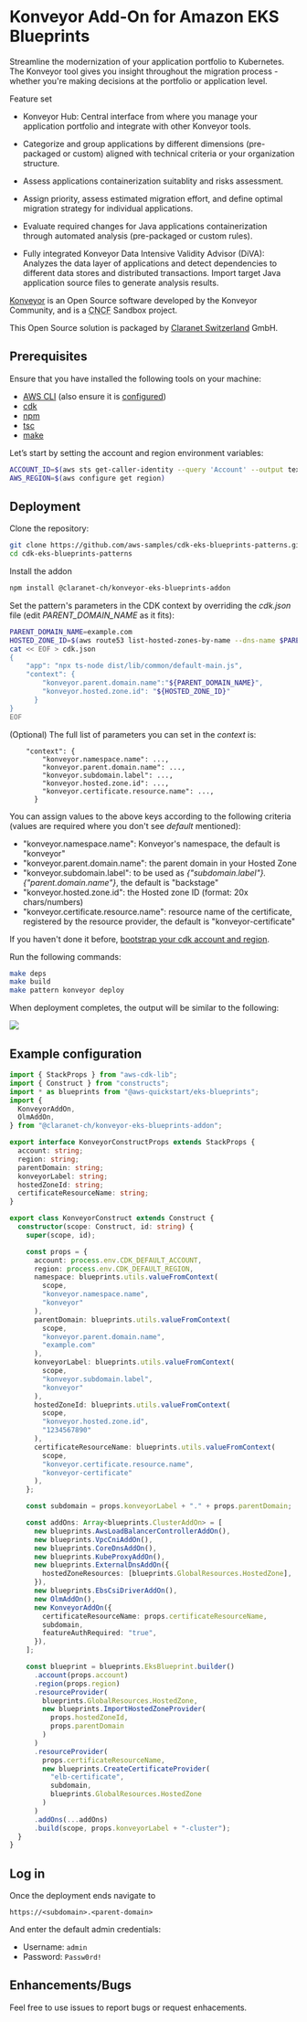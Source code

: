 # Konveyor Add-On for Amazon EKS Blueprints

Streamline the modernization of your application portfolio to Kubernetes. The Konveyor tool gives you insight throughout the migration process - whether you're making decisions at the portfolio or application level.

Feature set

- Konveyor Hub: Central interface from where you manage your application portfolio and integrate with other Konveyor tools.

- Categorize and group applications by different dimensions (pre-packaged or custom) aligned with technical criteria or your organization structure.

- Assess applications containerization suitablity and risks assessment.

- Assign priority, assess estimated migration effort, and define optimal migration strategy for individual applications.

- Evaluate required changes for Java applications containerization through automated analysis (pre-packaged or custom rules).

- Fully integrated Konveyor Data Intensive Validity Advisor (DiVA): Analyzes the data layer of applications and detect dependencies to different data stores and distributed transactions. Import target Java application source files to generate analysis results.

[Konveyor](https://www.konveyor.io/) is an Open Source software developed by the Konveyor Community, and is a <abbr title="Cloud Native Computing Foundation">CNCF</abbr> Sandbox project.

This Open Source solution is packaged by [Claranet Switzerland](https://www.claranet.ch/) GmbH.

## Prerequisites

Ensure that you have installed the following tools on your machine:

- [AWS CLI](https://docs.aws.amazon.com/cli/latest/userguide/install-cliv2.html) (also ensure it is [configured](https://docs.aws.amazon.com/cli/latest/userguide/getting-started-quickstart.html#getting-started-quickstart-new))
- [cdk](https://docs.aws.amazon.com/cdk/v2/guide/getting_started.html#getting_started_install)
- [npm](https://docs.npmjs.com/cli/v8/commands/npm-install)
- [tsc](https://www.typescriptlang.org/download)
- [make](https://www.gnu.org/software/make/)

Let’s start by setting the account and region environment variables:

```sh
ACCOUNT_ID=$(aws sts get-caller-identity --query 'Account' --output text)
AWS_REGION=$(aws configure get region)
```

## Deployment

Clone the repository:

```sh
git clone https://github.com/aws-samples/cdk-eks-blueprints-patterns.git
cd cdk-eks-blueprints-patterns
```

Install the addon

```sh
npm install @claranet-ch/konveyor-eks-blueprints-addon
```

Set the pattern's parameters in the CDK context by overriding the _cdk.json_ file (edit _PARENT_DOMAIN_NAME_ as it fits):

```sh
PARENT_DOMAIN_NAME=example.com
HOSTED_ZONE_ID=$(aws route53 list-hosted-zones-by-name --dns-name $PARENT_DOMAIN_NAME --query "HostedZones[].Id" --output text | xargs basename)
cat << EOF > cdk.json
{
    "app": "npx ts-node dist/lib/common/default-main.js",
    "context": {
        "konveyor.parent.domain.name":"${PARENT_DOMAIN_NAME}",
        "konveyor.hosted.zone.id": "${HOSTED_ZONE_ID}"
      }
}
EOF
```

(Optional) The full list of parameters you can set in the _context_ is:

```
    "context": {
        "konveyor.namespace.name": ...,
        "konveyor.parent.domain.name": ...,
        "konveyor.subdomain.label": ...,
        "konveyor.hosted.zone.id": ...,
        "konveyor.certificate.resource.name": ...,
      }
```

You can assign values to the above keys according to the following criteria (values are required where you don't see _default_ mentioned):

- "konveyor.namespace.name": Konveyor's namespace, the default is "konveyor"
- "konveyor.parent.domain.name": the parent domain in your Hosted Zone
- "konveyor.subdomain.label": to be used as _{"subdomain.label"}.{"parent.domain.name"}_, the default is "backstage"
- "konveyor.hosted.zone.id": the Hosted zone ID (format: 20x chars/numbers)
- "konveyor.certificate.resource.name": resource name of the certificate, registered by the resource provider, the default is "konveyor-certificate"

If you haven't done it before, [bootstrap your cdk account and region](https://docs.aws.amazon.com/cdk/v2/guide/bootstrapping.html).

Run the following commands:

```sh
make deps
make build
make pattern konveyor deploy
```

When deployment completes, the output will be similar to the following:

<img src="./addon/src/assets/img.png"/>

## Example configuration

```typescript
import { StackProps } from "aws-cdk-lib";
import { Construct } from "constructs";
import * as blueprints from "@aws-quickstart/eks-blueprints";
import {
  KonveyorAddOn,
  OlmAddOn,
} from "@claranet-ch/konveyor-eks-blueprints-addon";

export interface KonveyorConstructProps extends StackProps {
  account: string;
  region: string;
  parentDomain: string;
  konveyorLabel: string;
  hostedZoneId: string;
  certificateResourceName: string;
}

export class KonveyorConstruct extends Construct {
  constructor(scope: Construct, id: string) {
    super(scope, id);

    const props = {
      account: process.env.CDK_DEFAULT_ACCOUNT,
      region: process.env.CDK_DEFAULT_REGION,
      namespace: blueprints.utils.valueFromContext(
        scope,
        "konveyor.namespace.name",
        "konveyor"
      ),
      parentDomain: blueprints.utils.valueFromContext(
        scope,
        "konveyor.parent.domain.name",
        "example.com"
      ),
      konveyorLabel: blueprints.utils.valueFromContext(
        scope,
        "konveyor.subdomain.label",
        "konveyor"
      ),
      hostedZoneId: blueprints.utils.valueFromContext(
        scope,
        "konveyor.hosted.zone.id",
        "1234567890"
      ),
      certificateResourceName: blueprints.utils.valueFromContext(
        scope,
        "konveyor.certificate.resource.name",
        "konveyor-certificate"
      ),
    };

    const subdomain = props.konveyorLabel + "." + props.parentDomain;

    const addOns: Array<blueprints.ClusterAddOn> = [
      new blueprints.AwsLoadBalancerControllerAddOn(),
      new blueprints.VpcCniAddOn(),
      new blueprints.CoreDnsAddOn(),
      new blueprints.KubeProxyAddOn(),
      new blueprints.ExternalDnsAddOn({
        hostedZoneResources: [blueprints.GlobalResources.HostedZone],
      }),
      new blueprints.EbsCsiDriverAddOn(),
      new OlmAddOn(),
      new KonveyorAddOn({
        certificateResourceName: props.certificateResourceName,
        subdomain,
        featureAuthRequired: "true",
      }),
    ];

    const blueprint = blueprints.EksBlueprint.builder()
      .account(props.account)
      .region(props.region)
      .resourceProvider(
        blueprints.GlobalResources.HostedZone,
        new blueprints.ImportHostedZoneProvider(
          props.hostedZoneId,
          props.parentDomain
        )
      )
      .resourceProvider(
        props.certificateResourceName,
        new blueprints.CreateCertificateProvider(
          "elb-certificate",
          subdomain,
          blueprints.GlobalResources.HostedZone
        )
      )
      .addOns(...addOns)
      .build(scope, props.konveyorLabel + "-cluster");
  }
}
```

## Log in

Once the deployment ends navigate to

`https://<subdomain>.<parent-domain>`

And enter the default admin credentials:

- Username: `admin`
- Password: `Passw0rd!`

## Enhancements/Bugs

Feel free to use issues to report bugs or request enhacements.
